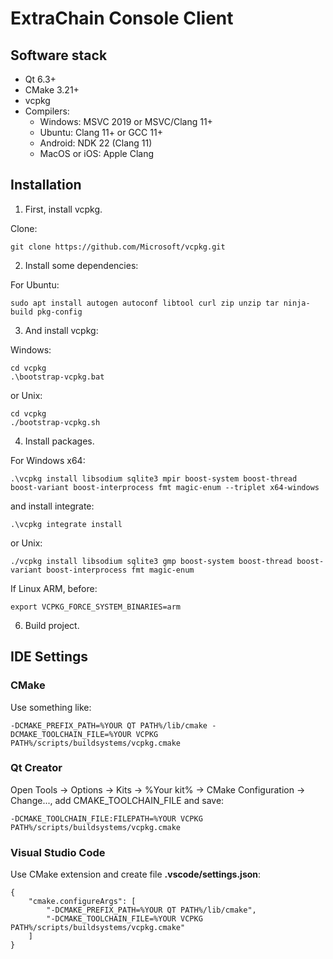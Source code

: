 # ExtraChain Console Client

## Software stack

* Qt 6.3+
* CMake 3.21+
* vcpkg
* Compilers:
  * Windows: MSVC 2019 or MSVC/Clang 11+
  * Ubuntu: Clang 11+ or GCC 11+
  * Android: NDK 22 (Clang 11)
  * MacOS or iOS: Apple Clang

## Installation
1. First, install vcpkg. 

Clone:

    git clone https://github.com/Microsoft/vcpkg.git


2. Install some dependencies:

For Ubuntu:

    sudo apt install autogen autoconf libtool curl zip unzip tar ninja-build pkg-config

3. And install vcpkg:

Windows:

    cd vcpkg
    .\bootstrap-vcpkg.bat

or Unix:

    cd vcpkg
    ./bootstrap-vcpkg.sh

4. Install packages.

For Windows x64:

    .\vcpkg install libsodium sqlite3 mpir boost-system boost-thread boost-variant boost-interprocess fmt magic-enum --triplet x64-windows

and install integrate:

    .\vcpkg integrate install

or Unix:

    ./vcpkg install libsodium sqlite3 gmp boost-system boost-thread boost-variant boost-interprocess fmt magic-enum

If Linux ARM, before:

	export VCPKG_FORCE_SYSTEM_BINARIES=arm

6. Build project.

## IDE Settings
### CMake
Use something like:

    -DCMAKE_PREFIX_PATH=%YOUR QT PATH%/lib/cmake -DCMAKE_TOOLCHAIN_FILE=%YOUR VCPKG PATH%/scripts/buildsystems/vcpkg.cmake

### Qt Creator
Open Tools → Options → Kits → %Your kit% → CMake Configuration → Change..., add CMAKE_TOOLCHAIN_FILE and save:

    -DCMAKE_TOOLCHAIN_FILE:FILEPATH=%YOUR VCPKG PATH%/scripts/buildsystems/vcpkg.cmake

### Visual Studio Code
Use CMake extension and create file **.vscode/settings.json**:

    {
        "cmake.configureArgs": [
            "-DCMAKE_PREFIX_PATH=%YOUR QT PATH%/lib/cmake",
            "-DCMAKE_TOOLCHAIN_FILE=%YOUR VCPKG PATH%/scripts/buildsystems/vcpkg.cmake"
        ]
    }
